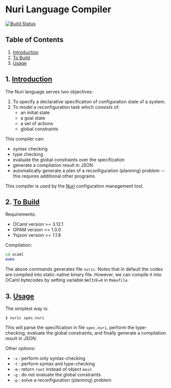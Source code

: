 # Nuri Language Compiler

[![Build Status](https://travis-ci.org/nurilabs/nuri-lang.svg?branch=master)](https://travis-ci.org/nurilabs/nuri-lang)


## Table of Contents

1. [Introduction](#intro)
2. [To Build](#build)
3. [Usage](#usage)


## 1. [Introduction](#intro)

The Nuri language serves two objectives:

1. To specify a declarative specification of configuration state of a system.
2. To model a reconfiguration task which consists of:
    - an initial state
    - a goal state
    - a set of actions
    - global constraints

This compiler can:
- syntax checking
- type checking
- evaluate the global constraints over the specification
- generate a compilation result in JSON
- automatically generate a plan of a reconfiguration (planning) problem -- this requires additional other programs

This compiler is used by the [Nuri](https://github.com/nurilabs/nuri) configuration management tool.


## 2. [To Build](#build)

Requirements:
- OCaml version >= 3.12.1
- OPAM version >= 1.0.0
- Yojson version >= 1.1.8

Compilation:
```bash
cd ocaml
make
```

The above commands generates file `nuric`. Notes that in default the codes are compiled into static-native binary file. However, we can compile it into OCaml bytecodes by setting variable `NATIVE=0` in `Makefile`.


## 3. [Usage](#usage)

The simplest way is:

    $ nuric spec.nuri
    
This will parse the specification in file `spec.nuri`, perform the type-checking, evaluate the global constraints, and finally generate a compilation result in JSON.

Other options:
- `-x` : perform only syntax-checking
- `-t` : perform syntax and type-checking
- `-m` : return `root` instead of object `main`
- `-g` : do not evaluate the global constraints
- `-p` : solve a reconfiguration (planning) problem

